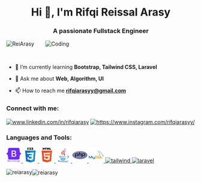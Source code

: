 <h1 align="center">Hi 👋, I'm Rifqi Reissal Arasy</h1>
<h3 align="center">A passionate Fullstack Engineer</h3>
<img align="right" alt="Coding" width="400" src="https://cdn.dribbble.com/users/1894420/screenshots/14032021/programming_01.gif">

<p align="left"> <img src="https://komarev.com/ghpvc/?username=ReiArasy&label=Profile%20views&color=0e75b6&style=flat" alt="ReiArasy" /> </p>

<p align="left"> <a href="https://twitter.com/" target="blank"><img src="https://img.shields.io/twitter/follow/?logo=twitter&style=for-the-badge" alt="" /></a> </p>

- 🌱 I’m currently learning **Bootstrap, Tailwind CSS, Laravel**

- 💬 Ask me about **Web, Algorithm, UI**

- 📫 How to reach me **rifqiarasyy@gmail.com**

<h3 align="left">Connect with me:</h3>
<p align="left">
<a href="https://www.linkedin.com/in/rifqiarasy/" target="blank"><img align="center" src="https://raw.githubusercontent.com/rahuldkjain/github-profile-readme-generator/master/src/images/icons/Social/linked-in-alt.svg" alt="www.linkedin.com/in/rifqiarasy" height="30" width="40" /></a>
<a href="https://www.instagram.com/rifqiarasyy/?__pwa=1" target="blank"><img align="center" src="https://raw.githubusercontent.com/rahuldkjain/github-profile-readme-generator/master/src/images/icons/Social/instagram.svg" alt="https://www.instagram.com/rifqiarasyy/" height="30" width="40" /></a>
</p>

<h3 align="left">Languages and Tools:</h3>
<p align="left"> <a href="https://getbootstrap.com" target="_blank" rel="noreferrer"> <img src="https://raw.githubusercontent.com/devicons/devicon/master/icons/bootstrap/bootstrap-plain-wordmark.svg" alt="bootstrap" width="40" height="40"/> </a> <a href="https://www.w3schools.com/css/" target="_blank" rel="noreferrer"> <img src="https://raw.githubusercontent.com/devicons/devicon/master/icons/css3/css3-original-wordmark.svg" alt="css3" width="40" height="40"/> </a> <a href="https://www.w3.org/html/" target="_blank" rel="noreferrer"> <img src="https://raw.githubusercontent.com/devicons/devicon/master/icons/html5/html5-original-wordmark.svg" alt="html5" width="40" height="40"/> </a> <a href="https://www.java.com" target="_blank" rel="noreferrer"> <img src="https://raw.githubusercontent.com/devicons/devicon/master/icons/java/java-original.svg" alt="java" width="40" height="40"/> </a>  <a href="https://www.php.net" target="_blank" rel="noreferrer"> <img src="https://raw.githubusercontent.com/devicons/devicon/master/icons/php/php-original.svg" alt="php" width="40" height="40"/> </a> <a href="https://www.mysql.com/" target="_blank" rel="noreferrer"> <img src="https://raw.githubusercontent.com/devicons/devicon/master/icons/mysql/mysql-original-wordmark.svg" alt="mysql" width="40" height="40"/> </a> <a href="https://tailwindcss.com/" target="_blank" rel="noreferrer"> <img src="https://www.vectorlogo.zone/logos/tailwindcss/tailwindcss-icon.svg" alt="tailwind" width="50" height="40"/> </a> <a href="https://laravel.com" target="_blank" rel="noreferrer"><img src="https://www.vectorlogo.zone/logos/laravel/laravel-ar21.svg" alt="laravel" width="100" height="40"/>
</a> </p>

<p><img align="left" src="https://github-readme-stats.vercel.app/api/top-langs?username=reiarasy&show_icons=true&theme=gruvbox&locale=en&layout=compact" alt="reiarasy" /></p>

<p><img align="center" src="https://github-readme-streak-stats.herokuapp.com/?user=reiarasy&" alt="reiarasy" /></p>
